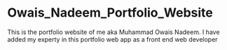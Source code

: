 # Owais_Nadeem_Portfolio_Website
This is the portfolio website of me aka Muhammad Owais Nadeem. I have added my experty in this portfolio web app as a front end web developer
